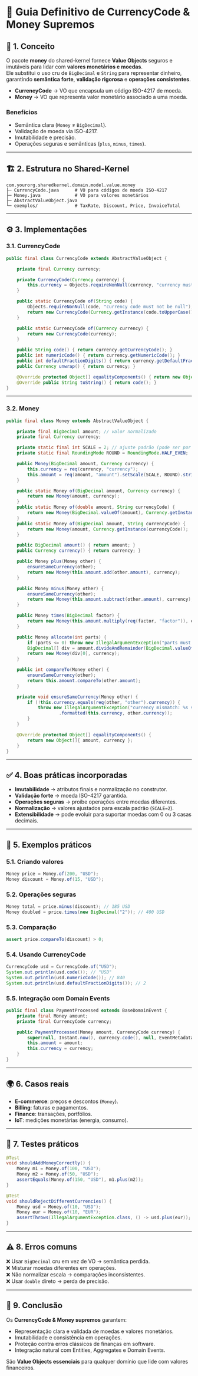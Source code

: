 # 📘 Guia Definitivo de **CurrencyCode & Money Supremos**

## 🔑 1. Conceito

O pacote **money** do shared-kernel fornece **Value Objects** seguros e imutáveis para lidar com **valores monetários e moedas**.  
Ele substitui o uso cru de `BigDecimal` e `String` para representar dinheiro, garantindo **semântica forte**, **validação rigorosa** e **operações consistentes**.

- **CurrencyCode** → VO que encapsula um código ISO-4217 de moeda.  
- **Money** → VO que representa valor monetário associado a uma moeda.  

### Benefícios
- Semântica clara (`Money` ≠ `BigDecimal`).  
- Validação de moeda via ISO-4217.  
- Imutabilidade e precisão.  
- Operações seguras e semânticas (`plus`, `minus`, `times`).  

---

## 🏗️ 2. Estrutura no Shared-Kernel

```
com.yourorg.sharedkernel.domain.model.value.money
├─ CurrencyCode.java      # VO para códigos de moeda ISO-4217
├─ Money.java             # VO para valores monetários
├─ AbstractValueObject.java
└─ exemplos/              # TaxRate, Discount, Price, InvoiceTotal
```

---

## ⚙️ 3. Implementações

### 3.1. CurrencyCode

```java
public final class CurrencyCode extends AbstractValueObject {

    private final Currency currency;

    private CurrencyCode(Currency currency) {
        this.currency = Objects.requireNonNull(currency, "currency must not be null");
    }

    public static CurrencyCode of(String code) {
        Objects.requireNonNull(code, "currency code must not be null");
        return new CurrencyCode(Currency.getInstance(code.toUpperCase()));
    }

    public static CurrencyCode of(Currency currency) {
        return new CurrencyCode(currency);
    }

    public String code() { return currency.getCurrencyCode(); }
    public int numericCode() { return currency.getNumericCode(); }
    public int defaultFractionDigits() { return currency.getDefaultFractionDigits(); }
    public Currency unwrap() { return currency; }

    @Override protected Object[] equalityComponents() { return new Object[]{ currency }; }
    @Override public String toString() { return code(); }
}
```

---

### 3.2. Money

```java
public final class Money extends AbstractValueObject {

    private final BigDecimal amount; // valor normalizado
    private final Currency currency;

    private static final int SCALE = 2; // ajuste padrão (pode ser por moeda)
    private static final RoundingMode ROUND = RoundingMode.HALF_EVEN;

    public Money(BigDecimal amount, Currency currency) {
        this.currency = req(currency, "currency");
        this.amount = req(amount, "amount").setScale(SCALE, ROUND).stripTrailingZeros();
    }

    public static Money of(BigDecimal amount, Currency currency) {
        return new Money(amount, currency);
    }
    public static Money of(double amount, String currencyCode) {
        return new Money(BigDecimal.valueOf(amount), Currency.getInstance(currencyCode));
    }
    public static Money of(BigDecimal amount, String currencyCode) {
        return new Money(amount, Currency.getInstance(currencyCode));
    }

    public BigDecimal amount() { return amount; }
    public Currency currency() { return currency; }

    public Money plus(Money other) {
        ensureSameCurrency(other);
        return new Money(this.amount.add(other.amount), currency);
    }

    public Money minus(Money other) {
        ensureSameCurrency(other);
        return new Money(this.amount.subtract(other.amount), currency);
    }

    public Money times(BigDecimal factor) {
        return new Money(this.amount.multiply(req(factor, "factor")), currency);
    }

    public Money allocate(int parts) {
        if (parts <= 0) throw new IllegalArgumentException("parts must be > 0");
        BigDecimal[] div = amount.divideAndRemainder(BigDecimal.valueOf(parts));
        return new Money(div[0], currency);
    }

    public int compareTo(Money other) {
        ensureSameCurrency(other);
        return this.amount.compareTo(other.amount);
    }

    private void ensureSameCurrency(Money other) {
        if (!this.currency.equals(req(other, "other").currency)) {
            throw new IllegalArgumentException("currency mismatch: %s vs %s"
                    .formatted(this.currency, other.currency));
        }
    }

    @Override protected Object[] equalityComponents() {
        return new Object[]{ amount, currency };
    }
}
```

---

## ✅ 4. Boas práticas incorporadas

- **Imutabilidade** → atributos finais e normalização no construtor.  
- **Validação forte** → moeda ISO-4217 garantida.  
- **Operações seguras** → proíbe operações entre moedas diferentes.  
- **Normalização** → valores ajustados para escala padrão (`SCALE=2`).  
- **Extensibilidade** → pode evoluir para suportar moedas com 0 ou 3 casas decimais.  

---

## 🧩 5. Exemplos práticos

### 5.1. Criando valores

```java
Money price = Money.of(200, "USD");
Money discount = Money.of(15, "USD");
```

### 5.2. Operações seguras

```java
Money total = price.minus(discount); // 185 USD
Money doubled = price.times(new BigDecimal("2")); // 400 USD
```

### 5.3. Comparação

```java
assert price.compareTo(discount) > 0;
```

### 5.4. Usando CurrencyCode

```java
CurrencyCode usd = CurrencyCode.of("USD");
System.out.println(usd.code()); // "USD"
System.out.println(usd.numericCode()); // 840
System.out.println(usd.defaultFractionDigits()); // 2
```

### 5.5. Integração com Domain Events

```java
public final class PaymentProcessed extends BaseDomainEvent {
    private final Money amount;
    private final CurrencyCode currency;

    public PaymentProcessed(Money amount, CurrencyCode currency) {
        super(null, Instant.now(), currency.code(), null, EventMetadata.minimal());
        this.amount = amount;
        this.currency = currency;
    }
}
```

---

## 🌍 6. Casos reais

- **E-commerce**: preços e descontos (`Money`).  
- **Billing**: faturas e pagamentos.  
- **Finance**: transações, portfólios.  
- **IoT**: medições monetárias (energia, consumo).  

---

## 🧪 7. Testes práticos

```java
@Test
void shouldAddMoneyCorrectly() {
    Money m1 = Money.of(100, "USD");
    Money m2 = Money.of(50, "USD");
    assertEquals(Money.of(150, "USD"), m1.plus(m2));
}

@Test
void shouldRejectDifferentCurrencies() {
    Money usd = Money.of(10, "USD");
    Money eur = Money.of(10, "EUR");
    assertThrows(IllegalArgumentException.class, () -> usd.plus(eur));
}
```

---

## ⚠️ 8. Erros comuns

❌ Usar `BigDecimal` cru em vez de VO → semântica perdida.  
❌ Misturar moedas diferentes em operações.  
❌ Não normalizar escala → comparações inconsistentes.  
❌ Usar `double` direto → perda de precisão.  

---

## 📌 9. Conclusão

Os **CurrencyCode & Money supremos** garantem:
- Representação clara e validada de moedas e valores monetários.  
- Imutabilidade e consistência em operações.  
- Proteção contra erros clássicos de finanças em software.  
- Integração natural com Entities, Aggregates e Domain Events.  

São **Value Objects essenciais** para qualquer domínio que lide com valores financeiros.  
